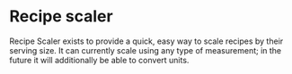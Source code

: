 Recipe scaler
====

Recipe Scaler exists to provide a quick, easy way to scale recipes by their serving size.
It can currently scale using any type of measurement; in the future it will additionally be able to convert units.
